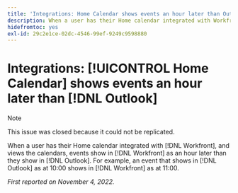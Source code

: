 ```yaml
---
title: 'Integrations: Home Calendar shows events an hour later than Outlook'
description: When a user has their Home calendar integrated with Workfront, and views the calendars, events show in Workfront as an hour later than they show in Outlook. For example, an event that shows in Outlook as at 10:00 shows in Workfront as at 11:00.
hidefromtoc: yes
exl-id: 29c2e1ce-02dc-4546-99ef-9249c9598880
---
```

# Integrations: [!UICONTROL Home Calendar] shows events an hour later than [!DNL Outlook]

>[!NOTE]
>
>This issue was closed because it could not be replicated.

When a user has their Home calendar integrated with [!DNL Workfront], and views the calendars, events show in [!DNL Workfront] as an hour later than they show in [!DNL Outlook]. For example, an event that shows in [!DNL Outlook] as at 10:00 shows in [!DNL Workfront] as at 11:00.

_First reported on November 4, 2022._
